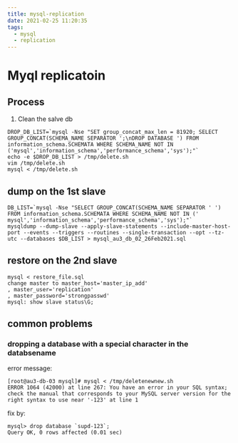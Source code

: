 ```yaml
---
title: mysql-replication
date: 2021-02-25 11:20:35
tags: 
  - mysql
  - replication
---
```

# Myql replicatoin
## Process
1. Clean the salve db
```
DROP_DB_LIST=`mysql -Nse "SET group_concat_max_len = 81920; SELECT GROUP_CONCAT(SCHEMA_NAME SEPARATOR ';\nDROP DATABASE ') FROM information_schema.SCHEMATA WHERE SCHEMA_NAME NOT IN ('mysql','information_schema','performance_schema','sys');"`
echo -e $DROP_DB_LIST > /tmp/delete.sh 
vim /tmp/delete.sh
mysql < /tmp/delete.sh 
```

## dump on the 1st slave 
```
DB_LIST=`mysql -Nse "SELECT GROUP_CONCAT(SCHEMA_NAME SEPARATOR ' ') FROM information_schema.SCHEMATA WHERE SCHEMA_NAME NOT IN ('
mysql','information_schema','performance_schema','sys');"`
mysqldump --dump-slave --apply-slave-statements --include-master-host-port --events --triggers --routines --single-transaction --opt --tz-utc --databases $DB_LIST > mysql_au3_db_02_26Feb2021.sql
```

## restore on the 2nd slave
```
mysql < restore_file.sql
change master to master_host='master_ip_add'
, master_user='replication'
, master_password='strongpasswd'
mysql: show slave status\G;
```

## common problems
### dropping a database with a special character in the databsename
error message:
```
[root@au3-db-03 mysql]# mysql < /tmp/deletenewnew.sh
ERROR 1064 (42000) at line 267: You have an error in your SQL syntax; check the manual that corresponds to your MySQL server version for the right syntax to use near '-123' at line 1
```
fix by:
```
mysql> drop database `supd-123`;
Query OK, 0 rows affected (0.01 sec)
```
